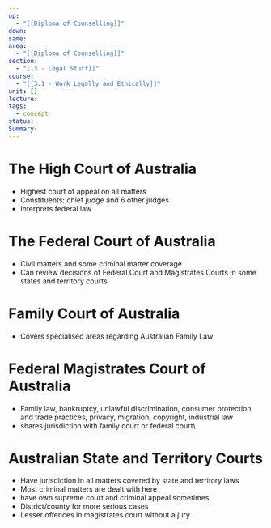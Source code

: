 ```yaml
---
up:
  - "[[Diploma of Counselling]]"
down: 
same: 
area:
  - "[[Diploma of Counselling]]"
section:
  - "[[3 - Legal Stuff]]"
course:
  - "[[3.1 - Work Legally and Ethically]]"
unit: []
lecture: 
tags:
  - concept
status: 
Summary: 
---
```

# The High Court of Australia
- Highest court of appeal on all matters
- Constituents: chief judge and 6 other judges
- Interprets federal law

# The Federal Court of Australia
- Civil matters and some  criminal matter coverage
- Can review decisions of Federal Court and Magistrates Courts in some states and territory courts

# Family Court of Australia
- Covers specialised areas regarding Australian Family Law

# Federal Magistrates Court of Australia
- Family law, bankruptcy, unlawful discrimination, consumer protection and trade practices, privacy, migration, copyright, industrial law
- shares jurisdiction with family court or federal court\

# Australian State and Territory Courts
- Have jurisdiction in all matters covered by state and territory laws
- Most criminal matters are dealt with here
- have own supreme court and criminal appeal sometimes
- District/county for more serious cases
- Lesser offences in magistrates court without a jury